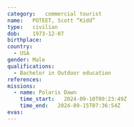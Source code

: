 ```yaml
---
category:	commercial tourist
name:	POTEET, Scott “Kidd”
type:	civilian
dob:	1973-12-07
birthplace:
country:
  - USA
gender:	Male
qualifications:
  - Bachelor in Outdoor education
references:
missions:
  - name: Polaris Dawn
    time_start:   2024-09-10T09:23:49Z
    time_end:   2024-09-15T07:36:54Z
evas:
---
```

